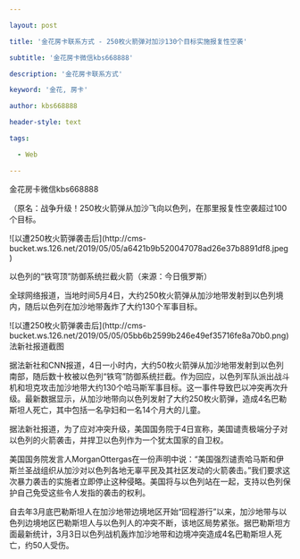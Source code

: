 ---
layout: post
title: '金花房卡联系方式 - 250枚火箭弹对加沙130个目标实施报复性空袭'
subtitle: '金花房卡微信kbs668888'
description: '金花房卡联系方式'
keyword: '金花, 房卡'
author: kbs668888
header-style: text
tags:
  - Web
---
金花房卡微信kbs668888

（原名：战争升级！250枚火箭弹从加沙飞向以色列，在那里报复性空袭超过100个目标。

![以遭250枚火箭弹袭击后](http://cms-
bucket.ws.126.net/2019/05/05/a6421b9b520047078ad26e37b8891df8.jpeg)

以色列的“铁穹顶”防御系统拦截火箭（来源：今日俄罗斯）

全球网络报道，当地时间5月4日，大约250枚火箭弹从加沙地带发射到以色列境内，随后以色列在加沙地带轰炸了大约130个军事目标。

![以遭250枚火箭弹袭击后](http://cms-
bucket.ws.126.net/2019/05/05/05bb6b2599b246e49ef35716fe8a70b0.png)法新社报道截图

据法新社和CNN报道，4日一小时内，大约50枚火箭弹从加沙地带发射到以色列南部，随后数十枚被以色列“铁穹”防御系统拦截。作为回应，以色列军队派出战斗机和坦克攻击加沙地带大约130个哈马斯军事目标。这一事件导致巴以冲突再次升级。最新数据显示，从加沙地带向以色列发射了大约250枚火箭弹，造成4名巴勒斯坦人死亡，其中包括一名孕妇和一名14个月大的儿童。

据法新社报道，为了应对冲突升级，美国国务院于4日宣称，美国谴责极端分子对以色列的火箭袭击，并捍卫以色列作为一个犹太国家的自卫权。

美国国务院发言人MorganOttergas在一份声明中说：“美国强烈谴责哈马斯和伊斯兰圣战组织从加沙对以色列各地无辜平民及其社区发动的火箭袭击。”我们要求这次暴力袭击的实施者立即停止这种侵略。美国将与以色列站在一起，支持以色列保护自己免受这些令人发指的袭击的权利。

自去年3月底巴勒斯坦人在加沙地带边境地区开始“回程游行”以来，加沙地带与以色列边境地区巴勒斯坦人与以色列人的冲突不断，该地区局势紧张。据巴勒斯坦方面最新统计，3月3日以色列战机轰炸加沙地带和边境冲突造成4名巴勒斯坦人死亡，约50人受伤。

